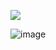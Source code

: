 ![](https://komarev.com/ghpvc/?username=V4mqogh&color=cadce3)


![image](https://github.com/user-attachments/assets/8fe14940-ae7e-46a8-b91a-8e2439cd1889)









<!---
V4mqogh/V4mqogh is a ✨ special ✨ repository because its `README.md` (this file) appears on your GitHub profile.
You can click the Preview link to take a look at your changes.
--->
